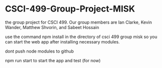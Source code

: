 # CSCI-499-Group-Project-MISK
the group project for CSCI 499. Our group members are Ian Clarke, Kevin Wander, Matthew Shvorin, and Sabeet Hossain

use the command npm install in the directory of csci 499 group misk so you can start the web app after installing necessary modules.

dont push node modules to github

npm run start to start the app and test (for now)
